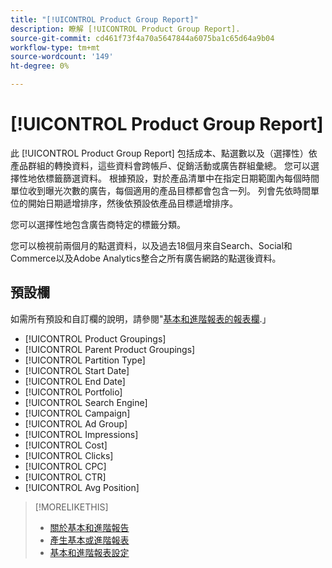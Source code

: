 ```yaml
---
title: "[!UICONTROL Product Group Report]"
description: 瞭解 [!UICONTROL Product Group Report].
source-git-commit: cd461f73f4a70a5647844a6075ba1c65d64a9b04
workflow-type: tm+mt
source-wordcount: '149'
ht-degree: 0%

---
```


# [!UICONTROL Product Group Report]

此 [!UICONTROL Product Group Report] 包括成本、點選數以及（選擇性）依產品群組的轉換資料，這些資料會跨帳戶、促銷活動或廣告群組彙總。 您可以選擇性地依標籤篩選資料。 根據預設，對於產品清單中在指定日期範圍內每個時間單位收到曝光次數的廣告，每個適用的產品目標都會包含一列。 列會先依時間單位的開始日期遞增排序，然後依預設依產品目標遞增排序。

您可以選擇性地包含廣告商特定的標籤分類。

您可以檢視前兩個月的點選資料，以及過去18個月來自Search、Social和Commerce以及Adobe Analytics整合之所有廣告網路的點選後資料。

## 預設欄

如需所有預設和自訂欄的說明，請參閱&quot;[基本和進階報表的報表欄](basic-advanced-report-columns.md).」

* [!UICONTROL Product Groupings]
* [!UICONTROL Parent Product Groupings]
* [!UICONTROL Partition Type]
* [!UICONTROL Start Date]
* [!UICONTROL End Date]
* [!UICONTROL Portfolio]
* [!UICONTROL Search Engine]
* [!UICONTROL Campaign]
* [!UICONTROL Ad Group]
* [!UICONTROL Impressions]
* [!UICONTROL Cost]
* [!UICONTROL Clicks]
* [!UICONTROL CPC]
* [!UICONTROL CTR]
* [!UICONTROL Avg Position]

>[!MORELIKETHIS]
>
>* [關於基本和進階報告](basic-advanced-report-about.md)
>* [產生基本或進階報表](basic-advanced-report-generate.md)
>* [基本和進階報表設定](basic-advanced-report-settings.md)

